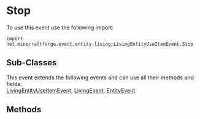 # Stop

To use this event use the following import:
```groovy:no-line-numbers
import net.minecraftforge.event.entity.living.LivingEntityUseItemEvent.Stop
```

## Sub-Classes
This event extends the following events and can use all their methods and fields: <br>
[LivingEntityUseItemEvent](index.md), [LivingEvent](../living_event/index.md), [EntityEvent](../entity_event/index.md)

## Methods
